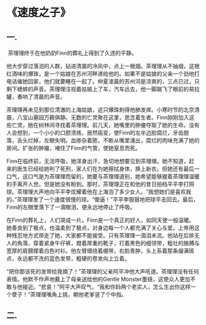 # 《速度之子》

## 一.	

​	茶理理终于在他奶奶Finn的葬礼上得到了久违的平静。

​	他大步穿过落泪的人群，钻进清晨的冷风中，点上一根烟。茶理理从不抽烟，这根红酒味的爆珠，是一个姑娘在苏州河畔递给他的。如果不是姑娘的父亲一个劲地打电话催她回家，他们就要睡在一起了。仲夏凌晨的苏州河是凉爽的，三点已过，只剩下蟋蟀的声音。茶理理注视着姑娘上了车，汽车远去，他一脚踹飞了眼前的易拉罐，奏响了清晨的声音。

​	茶理理再未见到那位清澈的上海姑娘，这只爆珠刺得他肺发痒。小寒时节的北京清晨，八宝山墓园万籁俱静。无数的亡灵聚在这里，思念着生者。Finn刚刚加入这些亡灵，她在树林间寻找着茶理理。前几天，她嘴里的肿瘤夺取了她的生命。没有人会想到，一个小小的口腔溃疡，居然癌变，使Finn的左半边脸腐烂，牙齿脱落，舌头烂掉，左眼失明。血掺杂着脓，不断从嘴里涌出，腐烂的肉味充满了她的房间。扩张的肿瘤，堵住了Finn的气管，使她窒息而死。

​	Finn在临终前，无法呼吸，她浑身出汗，急切地想要见到茶理理。她不知道，赶来的医生已经给她判了死刑，家人们在为她擦拭身体，换上新衣。但她还有最后一口气，这口气是为茶理理而留的，她要与茶理理道别，她希望能够握着茶理理温暖的手离开人世。但是她没有盼到。那时，茶理理正在和他的昔日拍档平平李打网球。茶理理大声地向平平李炫耀着他在上海泡了多少女人。“我想她们是喜欢我的。”茶理理发了一个速度很慢的球。“傻逼！”平平李狠狠地把球平击回去。最后，Finn的左眼里落下了一滴眼泪，便永远地停止了呼吸。

​	在Finn的葬礼上，人们哭成一片。Finn是一个真正的好人，如同天使一般温暖。她善良到了极点，也温柔到了极点，对身边每一个人都充满了关心与爱。上帝用这种残忍地方式带走了她，大家都不能接受。只有茶理理一滴泪未流。他站在后排无人的角落，穿着紧身牛仔裤，蹬着厚重的靴子，打着黑色的细领带，粗壮的胳膊与宽厚的肩膀撑着白色衬衫。他左臂缠绕着绷带，右脸青肿，头上系着那条缀满斑点，永远都不洗的蓝色发带，粗硬的卷发向上立着。

​	“把你那该死的发带给我摘了！”茶理理的父亲阿平冲他大声吼道。茶理理没有任何表情。他默不作声地戴上了母亲送给他的Gentle Monster墨镜，这使众人更加不敢与他接近。“悲哀！”阿平大声叹气，“我和你妈两个老实人，怎么生出你这样一个孽子！”茶理理嘴角上挑，朝他老爹竖了个中指。

## 二.

​	

​	

